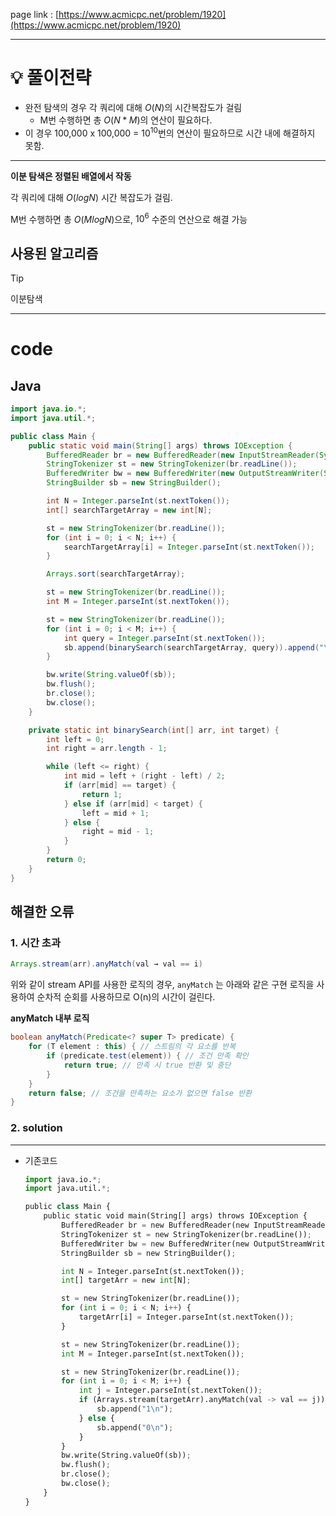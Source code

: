page link : [https://www.acmicpc.net/problem/1920](https://www.acmicpc.net/problem/1920)

---

# 💡 풀이전략

- 완전 탐색의 경우 각 쿼리에 대해 $O(N)$의 시간복잡도가 걸림
    - M번 수행하면 총 $O(N*M)$의 연산이 필요하다.
- 이 경우 100,000 x 100,000 = $10^{10}$번의 연산이 필요하므로 시간 내에 해결하지 못함.

---

**이분 탐색은 정렬된 배열에서 작동**

각 쿼리에 대해 $O(logN)$ 시간 복잡도가 걸림.

M번 수행하면 총 $O(MlogN)$으로, $10^6$ 수준의 연산으로 해결 가능


## 사용된 알고리즘

> [!tip]
> 이분탐색

---

# code

## Java

```java
import java.io.*;
import java.util.*;

public class Main {
    public static void main(String[] args) throws IOException {
        BufferedReader br = new BufferedReader(new InputStreamReader(System.in));
        StringTokenizer st = new StringTokenizer(br.readLine());
        BufferedWriter bw = new BufferedWriter(new OutputStreamWriter(System.out));
        StringBuilder sb = new StringBuilder();

        int N = Integer.parseInt(st.nextToken());
        int[] searchTargetArray = new int[N];

        st = new StringTokenizer(br.readLine());
        for (int i = 0; i < N; i++) {
            searchTargetArray[i] = Integer.parseInt(st.nextToken());
        }

        Arrays.sort(searchTargetArray);

        st = new StringTokenizer(br.readLine());
        int M = Integer.parseInt(st.nextToken());

        st = new StringTokenizer(br.readLine());
        for (int i = 0; i < M; i++) {
            int query = Integer.parseInt(st.nextToken());
            sb.append(binarySearch(searchTargetArray, query)).append("\n");
        }

        bw.write(String.valueOf(sb));
        bw.flush();
        br.close();
        bw.close();
    }

    private static int binarySearch(int[] arr, int target) {
        int left = 0;
        int right = arr.length - 1;

        while (left <= right) {
            int mid = left + (right - left) / 2;
            if (arr[mid] == target) {
                return 1;
            } else if (arr[mid] < target) {
                left = mid + 1;
            } else {
                right = mid - 1;
            }
        }
        return 0;
    }
}

```

## 해결한 오류

### 1. 시간 초과

```java
Arrays.stream(arr).anyMatch(val → val == i)
```

위와 같이 stream API를 사용한 로직의 경우, `anyMatch` 는 아래와 같은 구현 로직을 사용하여 순차적 순회를 사용하므로 O(n)의 시간이 걸린다.

**anyMatch 내부 로직**

```java
boolean anyMatch(Predicate<? super T> predicate) {
    for (T element : this) { // 스트림의 각 요소를 반복
        if (predicate.test(element)) { // 조건 만족 확인
            return true; // 만족 시 true 반환 및 중단
        }
    }
    return false; // 조건을 만족하는 요소가 없으면 false 반환
}
```

### 2. solution

---

- 기존코드
    
    ```python
    import java.io.*;
    import java.util.*;
    
    public class Main {
        public static void main(String[] args) throws IOException {
            BufferedReader br = new BufferedReader(new InputStreamReader(System.in));
            StringTokenizer st = new StringTokenizer(br.readLine());
            BufferedWriter bw = new BufferedWriter(new OutputStreamWriter(System.out));
            StringBuilder sb = new StringBuilder();
    
            int N = Integer.parseInt(st.nextToken());
            int[] targetArr = new int[N];
    
            st = new StringTokenizer(br.readLine());
            for (int i = 0; i < N; i++) {
                targetArr[i] = Integer.parseInt(st.nextToken());
            }
    
            st = new StringTokenizer(br.readLine());
            int M = Integer.parseInt(st.nextToken());
    
            st = new StringTokenizer(br.readLine());
            for (int i = 0; i < M; i++) {
                int j = Integer.parseInt(st.nextToken());
                if (Arrays.stream(targetArr).anyMatch(val -> val == j)) {
                    sb.append("1\n");
                } else {
                    sb.append("0\n");
                }
            }
            bw.write(String.valueOf(sb));
            bw.flush();
            br.close();
            bw.close();
        }
    }
    ```
